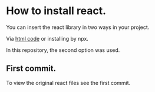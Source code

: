 # How to install react.

You can insert the react library in two ways in your project.

Via [html code](https://reactjs.org/docs/add-react-to-a-website.html#add-react-in-one-minute) or installing by npx.

In this repository, the second option was used.

## First commit.
To view the original react files see the first commit.



